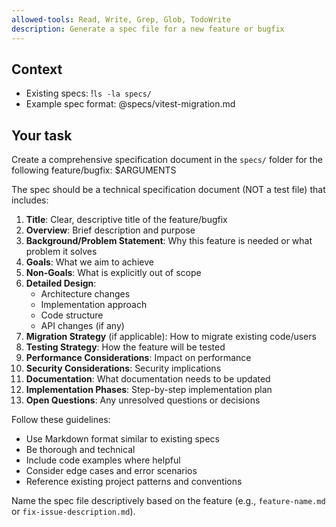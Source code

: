```yaml
---
allowed-tools: Read, Write, Grep, Glob, TodoWrite
description: Generate a spec file for a new feature or bugfix
---
```


## Context
- Existing specs: !`ls -la specs/`
- Example spec format: @specs/vitest-migration.md

## Your task

Create a comprehensive specification document in the `specs/` folder for the following feature/bugfix: $ARGUMENTS

The spec should be a technical specification document (NOT a test file) that includes:

1. **Title**: Clear, descriptive title of the feature/bugfix
2. **Overview**: Brief description and purpose
3. **Background/Problem Statement**: Why this feature is needed or what problem it solves
4. **Goals**: What we aim to achieve
5. **Non-Goals**: What is explicitly out of scope
6. **Detailed Design**: 
   - Architecture changes
   - Implementation approach
   - Code structure
   - API changes (if any)
7. **Migration Strategy** (if applicable): How to migrate existing code/users
8. **Testing Strategy**: How the feature will be tested
9. **Performance Considerations**: Impact on performance
10. **Security Considerations**: Security implications
11. **Documentation**: What documentation needs to be updated
12. **Implementation Phases**: Step-by-step implementation plan
13. **Open Questions**: Any unresolved questions or decisions

Follow these guidelines:
- Use Markdown format similar to existing specs
- Be thorough and technical
- Include code examples where helpful
- Consider edge cases and error scenarios
- Reference existing project patterns and conventions

Name the spec file descriptively based on the feature (e.g., `feature-name.md` or `fix-issue-description.md`).